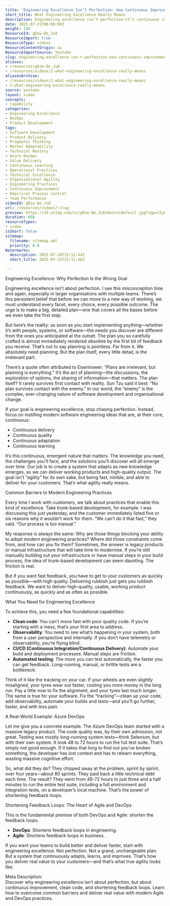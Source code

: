 ```yaml
---
title: 'Engineering Excellence Isn’t Perfection: How Continuous Improvement and Fast Feedback Drive Real Agile and DevOps Success'
short_title: What Engineering Excellence Really Means
description: Engineering excellence isn’t perfection—it’s continuous improvement, clean code, and fast feedback. Unlock true agility with modern Agile and DevOps practices.
date: 2025-07-21T06:00:00Z
weight: 150
ResourceId: gDzw-Qe_Js8
ResourceImport: true
ResourceType: videos
ResourceContentOrigin: ai
ResourceImportSource: Youtube
slug: engineering-excellence-isn-t-perfection-how-continuous-improvement-and-fast-feedback-drive-real-agile-and-devops-success
aliases:
- /resources/gDzw-Qe_Js8
- /resources/videos/2-what-engineering-excellence-really-means
aliasesArchive:
- /resources/videos/2-what-engineering-excellence-really-means
- 2-what-engineering-excellence-really-means
source: youtube
layout: video
concepts:
- Capability
categories:
- Engineering Excellence
- DevOps
- Product Development
tags:
- Software Development
- Product Delivery
- Pragmatic Thinking
- Market Adaptability
- Technical Mastery
- Azure DevOps
- Value Delivery
- Continuous Learning
- Operational Practices
- Technical Excellence
- Organisational Agility
- Engineering Practices
- Continuous Improvement
- Empirical Process Control
- Team Performance
videoId: gDzw-Qe_Js8
url: /resources/videos/:slug
preview: https://i9.ytimg.com/vi/gDzw-Qe_Js8/maxresdefault.jpg?sqp=CIyL2sMG&rs=AOn4CLCaDw4_qASDFmlS-dZFdb3kyoO16w
duration: 698
resourceTypes:
- video
isShort: false
sitemap:
  filename: sitemap.xml
  priority: 0.6
Watermarks:
  description: 2025-07-24T15:11:44Z
  short_title: 2025-07-24T15:11:46Z

---
```

Engineering Excellence: Why Perfection Is the Wrong Goal

Engineering excellence isn’t about perfection. I see this misconception time and again, especially in larger organisations with multiple teams. There’s this persistent belief that before we can move to a new way of working, we must understand every facet, every choice, every possible outcome. The urge is to make a big, detailed plan—one that covers all the bases before we even take the first step.

But here’s the reality: as soon as you start implementing anything—whether it’s with people, systems, or software—the needs you discover are different from the ones you anticipated at the outset. The plan you so carefully crafted is almost immediately rendered obsolete by the first bit of feedback you receive. That’s not to say planning is pointless. Far from it. We absolutely need planning. But the plan itself, every little detail, is the irrelevant part.

There’s a quote often attributed to Eisenhower: “Plans are irrelevant, but planning is everything.” It’s the act of planning—the discussions, the exploration of options, the sharing of information—that matters. The plan itself? It rarely survives first contact with reality. Sun Tzu said it best: “No plan survives contact with the enemy.” In our world, the “enemy” is the complex, ever-changing nature of software development and organisational change.

If your goal is engineering excellence, stop chasing perfection. Instead, focus on instilling modern software engineering ideas that are, at their core, continuous:

- Continuous delivery
- Continuous quality
- Continuous adaptation
- Continuous learning

It’s this continuous, emergent nature that matters. The knowledge you need, the challenges you’ll face, and the solutions you’ll discover will all emerge over time. Our job is to create a system that adapts as new knowledge emerges, so we can deliver working products and high-quality output. The goal isn’t “agility” for its own sake, but being fast, nimble, and able to deliver for your customers. That’s what agility really means.

Common Barriers to Modern Engineering Practices

Every time I work with customers, we talk about practices that enable this kind of excellence. Take trunk-based development, for example. I was discussing this just yesterday, and the customer immediately listed five or six reasons why it wouldn’t work for them. “We can’t do it that fast,” they said. “Our process is too manual.” 

My response is always the same: Why are those things blocking your ability to adopt modern engineering practices? Where did those constraints come from, and how can you fix them? Sometimes, the answer is legacy products or manual infrastructure that will take time to modernise. If you’re still manually building out your infrastructure or have manual steps in your build process, the idea of trunk-based development can seem daunting. The friction is real.

But if you want fast feedback, you have to get to your customers as quickly as possible—with high quality. Delivering rubbish just gets you rubbish feedback. We want to deliver high-quality, usable, working product continuously, as quickly and as often as possible.

What You Need for Engineering Excellence

To achieve this, you need a few foundational capabilities:

- **Clean code**: You can’t move fast with poor quality code. If you’re starting with a mess, that’s your first area to address.
- **Observability**: You need to see what’s happening in your system, both from a user perspective and internally. If you don’t have telemetry or observability, you’re flying blind.
- **CI/CD (Continuous Integration/Continuous Delivery)**: Automate your build and deployment processes. Manual steps are friction.
- **Automated testing**: The more you can test automatically, the faster you can get feedback. Long-running, manual, or brittle tests are a bottleneck.

Think of it like the tracking on your car. If your wheels are even slightly misaligned, your tyres wear out faster, costing you more money in the long run. Pay a little now to fix the alignment, and your tyres last much longer. The same is true for your software. Fix the “tracking”—clean up your code, add observability, automate your builds and tests—and you’ll go further, faster, and with less pain.

A Real-World Example: Azure DevOps

Let me give you a concrete example. The Azure DevOps team started with a massive legacy product. The code quality was, by their own admission, not great. Testing was mostly long-running system tests—think Selenium, but with their own system. It took 48 to 72 hours to run the full test suite. That’s simply not good enough. If it takes that long to find out you’ve broken something, the developer has lost context and has to relearn everything, wasting massive cognitive effort.

So, what did they do? They chipped away at the problem, sprint by sprint, over four years—about 80 sprints. They paid back a little technical debt each time. The result? They went from 48-72 hours to just three and a half minutes to run the entire test suite, including a full environment and integration tests, on a developer’s local machine. That’s the power of shortening feedback loops.

Shortening Feedback Loops: The Heart of Agile and DevOps

This is the fundamental premise of both DevOps and Agile: shorten the feedback loops.

- **DevOps**: Shortens feedback loops in engineering.
- **Agile**: Shortens feedback loops in business.

If you want your teams to build better and deliver faster, start with engineering excellence. Not perfection. Not a grand, unchangeable plan. But a system that continuously adapts, learns, and improves. That’s how you deliver real value to your customers—and that’s what true agility looks like.

Meta Description:  
Discover why engineering excellence isn’t about perfection, but about continuous improvement, clean code, and shortening feedback loops. Learn how to overcome common barriers and deliver real value with modern Agile and DevOps practices.
